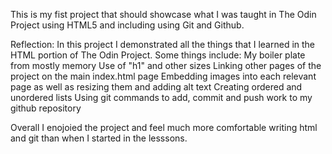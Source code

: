 This is my fist project that should showcase what I was taught in The Odin Project using HTML5 and including using Git and Github.

Reflection:
In this project I demonstrated all the things that I learned in the HTML portion of The Odin Project. Some things include:
    My boiler plate from mostly memory
    Use of "h1" and other sizes
    Linking other pages of the project on the main index.html page
    Embedding images into each relevant page as well as resizing them and adding alt text
    Creating ordered and unordered lists
    Using git commands to add, commit and push work to my github repository

Overall I enojoied the project and feel much more comfortable writing html and git than when I started in the lesssons. 